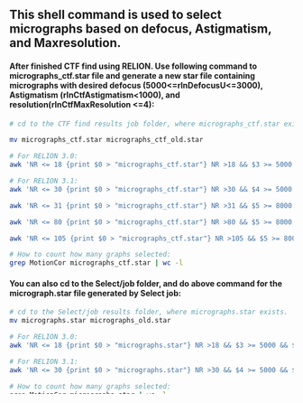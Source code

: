 ## This shell command is used to select micrographs based on defocus, Astigmatism, and Maxresolution. 

#### After finished CTF find using RELION. Use following command to micrographs_ctf.star file and generate a new star file containing micrographs with desired defocus (5000<=rlnDefocusU<=3000), Astigmatism (rlnCtfAstigmatism<1000), and resolution(rlnCtfMaxResolution <=4):

```sh
# cd to the CTF find results job folder, where micrographs_ctf.star exists.

mv micrographs_ctf.star micrographs_ctf_old.star

# For RELION 3.0:
awk 'NR <= 18 {print $0 > "micrographs_ctf.star"} NR >18 && $3 >= 5000 && $3 <=30000 && $5 <= 1000 && $13 <=4 {print $0 >> "micrographs_ctf.star"}' micrographs_ctf_old.star

# For RELION 3.1: 
awk 'NR <= 30 {print $0 > "micrographs_ctf.star"} NR >30 && $4 >= 5000 && $4 <=30000 && $6 <= 1000 && $9 <=4 {print $0 >> "micrographs_ctf.star"}' micrographs_ctf_old.star

awk 'NR <= 31 {print $0 > "micrographs_ctf.star"} NR >31 && $5 >= 8000 && $5 <=30000 && $7 <= 1000 && $10 <=4 {print $0 >> "micrographs_ctf.star"}' micrographs_ctf_old.star

awk 'NR <= 80 {print $0 > "micrographs_ctf.star"} NR >80 && $5 >= 8000 && $5 <=30000 && $7 <= 1000 && $10 <=4 {print $0 >> "micrographs_ctf.star"}' micrographs_ctf_old.star

awk 'NR <= 105 {print $0 > "micrographs_ctf.star"} NR >105 && $5 >= 8000 && $5 <=30000 && $7 <= 1000 && $10 <=4 {print $0 >> "micrographs_ctf.star"}' micrographs_ctf_old.star

# How to count how many graphs selected: 
grep MotionCor micrographs_ctf.star | wc -l
```
#### You can also cd to the Select/job folder, and do above command for the micrograph.star file generated by Select job:
```sh
# cd to the Select/job results folder, where micrographs.star exists.
mv micrographs.star micrographs_old.star

# For RELION 3.0:
awk 'NR <= 18 {print $0 > "micrographs.star"} NR >18 && $3 >= 5000 && $3 <=30000 && $5 <= 1000 && $13 <=4 {print $0 >> "micrographs.star"}' micrographs_old.star

# For RELION 3.1: 
awk 'NR <= 30 {print $0 > "micrographs.star"} NR >30 && $4 >= 5000 && $4 <=30000 && $6 <= 1000 && $9 <=4 {print $0 >> "micrographs.star"}' micrographs_old.star

# How to count how many graphs selected: 
grep MotionCor micrographs.star | wc -l

```

### Note: 
- You can also change any of the thresold to get desired micrograph, e.g. default resolution thresold is 4, but you can change it to 5 to select more micrographs.
- When trying to extract particles from selected micrographs using RELION, you will find that RELION only show "micrographs_ctf.star" in the default I/O. In the I/O panel, just select "micrographs_ctf.starCtfFind/job002/micrographs_ctf.satr" and change it to "CtfFind/job002/micrographs_ctf_new.star". In this way, you will extract particles only from micrographs you just selected. 


### More detail about the awk command:
https://likegeeks.com/awk-command/
http://blog.cee.moe/a-brief-introduction-to-grep-awk-and-sed.html
